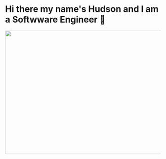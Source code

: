 # Hi there my name's Hudson and I am a Softwware Engineer 👋

<img src="./header.svg" width="800" height="400"></img>
